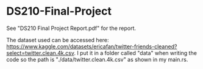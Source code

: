 # DS210-Final-Project

See "DS210 Final Project Report.pdf" for the report. 

The dataset used can be accessed here: https://www.kaggle.com/datasets/ericafan/twitter-friends-cleaned?select=twitter.clean.4k.csv.
I put it in a folder called "data" when writing the code so the path is "./data/twitter.clean.4k.csv" as shown in my main.rs.

